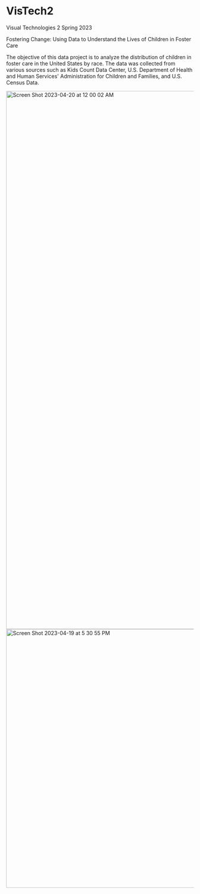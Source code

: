 # VisTech2
Visual Technologies 2 Spring 2023

Fostering Change:
Using Data to Understand the Lives of Children in Foster Care

The objective of this data project is to analyze the distribution of children in foster care in the United States by race. The data was collected from various sources such as Kids Count Data Center, U.S. Department of Health and Human Services' Administration for Children and Families, and U.S. Census Data.


<img width="1440" alt="Screen Shot 2023-04-20 at 12 00 02 AM" src="https://user-images.githubusercontent.com/98364202/233255343-03dde728-2113-4c4e-bfa0-0b4b9913a3af.png">

<img width="692" alt="Screen Shot 2023-04-19 at 5 30 55 PM" src="https://user-images.githubusercontent.com/98364202/233255368-19ba38b3-0138-4233-83f6-65eac948c32f.png">
